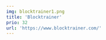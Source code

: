 ```yaml
---
img: blocktrainer1.png
title: 'Blocktrainer'
prio: 32
url: 'https://www.blocktrainer.com/'
---
```












